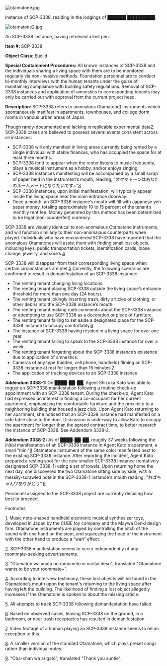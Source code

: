 ![otamatone.jpg](http://scp-wiki.wdfiles.com/local--files/scp-3338/otamatone.jpg)

Instance of SCP-3338, residing in the lodgings of ██████ █████████.

![otamatone2.jpg](http://scp-wiki.wdfiles.com/local--files/scp-3338/otamatone2.jpg)

An SCP-3338 instance, having retrieved a lost pen.

**Item #:** SCP-3338

**Object Class:** Euclid

**Special Containment Procedures:** All known instances of SCP-3338 and the individuals sharing a living space with them are to be monitored regularly via non-invasive methods. Foundation personnel are to conduct bi-monthly interviews with the human tenants under the guise of maintaining compliance with building safety regulations. Removal of SCP-3338 instances and application of amnestics to corresponding tenants may only be carried out with approval from the current project head.

**Description:** SCP-3338 refers to anomalous Otamatone[1](javascript:;) instruments which spontaneously manifest in apartments, townhouses, and college dorm rooms in various urban areas of Japan.

Though rarely-documented and lacking in replicable experimental data[2](javascript:;), SCP-3338 cases are believed to possess several events consistent across all instances:

*   SCP-3338 will only manifest in living areas currently being rented by a single individual with stable finances, who has occupied the space for at least three months.
*   SCP-3338 tend to appear when the renter listens to music frequently, plays a musical instrument as a hobby, and/or enjoys singing.
*   SCP-3338 instances manifesting will be accompanied by a small scrap of paper held in the instrument’s mouth, reading, "オタマトーンはあなたのルームメートになりたいです~"[3](javascript:;)
*   SCP-3338 instances, upon initial manifestation, will typically appear inside the living space near the main entrance doorway.
*   Once a month, an SCP-3338 instance’s mouth will fill with Japanese yen paper money, totaling approximately 10 to 15 percent of the tenant’s monthly rent fee. Money generated by this method has been determined to be legal (non-counterfeit) currency.

SCP-3338 are visually identical to non-anomalous Otamatone instruments, and will function similarly to their non-anomalous counterparts when played. Individuals who have encountered SCP-3338 have reported that the anomalous Otamatones will assist them with finding small lost objects, including keys, public transportation tickets, identification cards, loose change, jewelry, and socks.[4](javascript:;)

SCP-3338 will disappear from their corresponding living space when certain circumstances are met.[5](javascript:;) Currently, the following scenarios are confirmed to result in demanifestation of an SCP-3338 instance:

*   The renting tenant changing living locations.
*   The renting tenant placing SCP-3338 outside the living space’s entrance threshold for more than one day (24 hours).
*   The renting tenant jokingly inserting trash, dirty articles of clothing, or other debris into the SCP-3338 instance’s mouth.
*   The renting tenant making rude comments about the SCP-3338 instance or attempting to use SCP-3338 as a decoration or piece of furniture.
*   The renting tenant failing to set aside a designated place for the SCP-3338 instance to occupy comfortably.[6](javascript:;)
*   The instance of SCP-3338 having resided in a living space for over one year.
*   The renting tenant failing to speak to the SCP-3338 instance for over a week.
*   The renting tenant forgetting about the SCP-3338 instance’s existence due to application of amnestics.
*   Cameras of any type (hidden, cell phone, handheld) filming an SCP-3338 instance at rest for longer than 15 minutes.[7](javascript:;)
*   The application of tracking devices to an SCP-3338 instance.

**Addendum 3338-1:** On ████-██-██, Agent Shizuka Kato was able to trigger an SCP-3338 manifestation following a routine check-up appointment with an SCP-3338 tenant. During the check-up, Agent Kato had expressed an interest in finding a co-occupant for her current apartment, emphasizing the comfortable furniture and the proximity to a neighboring building that housed a jazz club. Upon Agent Kato returning to her apartment, she noticed that an SCP-3338 instance had manifested on a side table close to the door. Discussion is underway to allow Kato to occupy the apartment for longer than the agreed contract time, to better research the instance of SCP-3338. See Addendum 3338-2.

**Addendum 3338-2:** As of ████-██-██, roughly 37 weeks following the initial manifestation of an SCP-3338 instance in Agent Kato's apartment, a small "mini"[8](javascript:;) Otamatone instrument of the same color manifested next to the existing SCP-3338 instance. After reporting the incident, Agent Kato prepared a resting spot for the new smaller SCP-3338 instance (tentatively designated SCP-3338-1) using a set of towels. Upon returning home the next day, she discovered the two Otamatone sitting side by side, with a messily-scrawled note in the SCP-3338-1 instance's mouth reading, "おばちゃんワありがとう".[9](javascript:;)

Personnel assigned to the SCP-3338 project are currently deciding how best to proceed.

Footnotes

[1](javascript:;). Music note-shaped handheld electronic musical synthesizer toys, developed in Japan by the CUBE toy company and the Maywa Denki design firm. Otamatone instruments are played by controlling the pitch of the sound with one hand on the stem, and squeezing the head of the instrument with the other hand to produce a “wah” effect.

[2](javascript:;). SCP-3338 manifestation seems to occur independently of any roommate-seeking advertisements.

[3](javascript:;). "Otamatōn wa anata no rūmumēto ni naritai desu", translated "Otamatone wants to be your roommate~".

[4](javascript:;). According to interview testimony, these lost objects will be found in the Otamatone’s mouth upon the tenant's returning to the living space after having left the building. The likelihood of finding a lost object allegedly increases if the Otamatone is spoken to about the missing article.

[5](javascript:;). All attempts to track SCP-3338 following demanifestation have failed.

[6](javascript:;). Based on observed cases, leaving SCP-3338 on the ground, in a bathroom, or near trash receptacles has resulted in demanifestation.

[7](javascript:;). Video footage of a human playing an SCP-3338 instance seems to be an exception to this.

[8](javascript:;). A smaller version of the standard Otamatone, which plays preset songs rather than individual notes.

[9](javascript:;). "Oba-chan wa arigatō", translated "Thank you auntie".